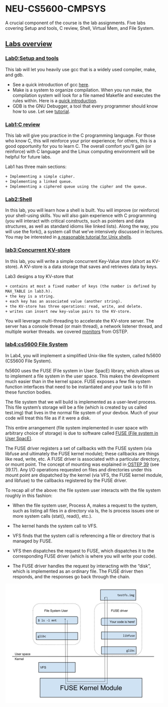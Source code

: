 # NEU-CS5600-CMPSYS
A crucial component of the course is the lab assignments. Five labs covering Setup and tools, C review, Shell, Virtual Mem, and File System.
## [Labs overview](https://naizhengtan.github.io/22spring/labs/)
### [Lab0:Setup and tools](https://naizhengtan.github.io/22spring/labtutorials/lab0/)
This lab will let you heavily use gcc that is a widely used compiler, make, and gdb. 
+ See a quick introduction of gcc [here](https://courses.cs.washington.edu/courses/cse451/99wi/Section/gccintro.html).
+ Make is a system to organize compilation. When you run make, the compilation system will look for a file named Makefile and executes the rules within. Here is a [quick introduction](https://www.cs.colby.edu/maxwell/courses/tutorials/maketutor/).
+ GDB is the GNU Debugger, a tool that every programmer should know how to use. Let see [tutorial](http://www.unknownroad.com/rtfm/gdbtut/gdbtoc.html).
### [Lab1:C review](https://naizhengtan.github.io/22spring/labtutorials/lab1/)
This lab will give you practice in the C programming language. For those who know C, this will reinforce your prior experience; for others, this is a good opportunity for you to learn C. The overall comfort you’ll gain (or reinforce) with C language and the Linux computing environment will be helpful for future labs.

Lab1 has three main sections:

    + Implementing a simple cipher.
    + Implementing a linked queue.
    + Implementing a ciphered queue using the cipher and the queue.
### [Lab2:Shell](https://naizhengtan.github.io/22spring/labtutorials/lab2/)
In this lab, you will learn how a shell is built. You will improve (or reinforce) your shell-using skills. You will also gain experience with C programming (you will interact with critical constructs, such as pointers and data structures, as well as standard idioms like linked lists). Along the way, you will use the fork(), a system call that we’ve intensively discussed in lectures.  
You may be interested in [a reasonable tutorial for Unix shells](https://linuxcommand.org/lc3_learning_the_shell.php).
### [lab3:Concurrent KV-store](https://naizhengtan.github.io/22spring/labtutorials/lab3/)
In this lab, you will write a simple concurrent Key-Value store (short as KV-store). A KV-store is a data storage that saves and retrieves data by keys.

Lab3 designs a toy KV-store that

    + contains at most a fixed number of keys (the number is defined by MAX_TABLE in lab3.h).
    + the key is a string.
    + each key has an associated value (another string).
    + the KV-store has three operations: read, write, and delete.
    + writes can insert new key-value pairs to the KV-store.
You will leverage multi-threading to accelerate the KV-store server. The server has a console thread (or main thread), a network listener thread, and multiple worker threads. we covered [monitors](https://pages.cs.wisc.edu/~remzi/OSTEP/threads-monitors.pdf) from OSTEP.
### [lab4:cs5600 File System](https://naizhengtan.github.io/22spring/labtutorials/lab4/)
In Lab4, you will implement a simplified Unix-like file system, called fs5600 (CS5600 File System).

fs5600 uses the FUSE (File system in User SpacE) library, which allows us to implement a file system in the user space. This makes the development much easier than in the kernel space. FUSE exposes a few file system function interfaces that need to be instantiated and your task is to fill in these function bodies.

The file system that we will build is implemented as a user-level process. This file system’s storage will be a file (which is created by us called test.img) that lives in the normal file system of your devbox. Much of your code will treat this file as if it were a disk.

This entire arrangement (file system implemented in user space with arbitrary choice of storage) is due to software called [FUSE (File system in User SpacE)](https://github.com/libfuse/libfuse).

The FUSE driver registers a set of callbacks with the FUSE system (via libfuse and ultimately the FUSE kernel module); these callbacks are things like read, write, etc. A FUSE driver is associated with a particular directory, or mount point. The concept of mounting was explained in [OSTEP 39](https://pages.cs.wisc.edu/~remzi/OSTEP/file-intro.pdf) (see 39.17). Any I/O operations requested on files and directories under this mount point are dispatched by the kernel (via VFS, the FUSE kernel module, and libfuse) to the callbacks registered by the FUSE driver.

To recap all of the above: the file system user interacts with the file system roughly in this fashion:

+ When the file system user, Process A, makes a request to the system, such as listing all files in a directory via ls, the ls process issues one or more system calls (stat(), read(), etc.).

+ The kernel hands the system call to VFS.

+ VFS finds that the system call is referencing a file or directory that is managed by FUSE.

+ VFS then dispatches the request to FUSE, which dispatches it to the corresponding FUSE driver (which is where you will write your code).

+ The FUSE driver handles the request by interacting with the “disk”, which is implemented as an ordinary file. The FUSE driver then responds, and the responses go back through the chain.

![lab4-fuse-diagram](https://github.com/puppy-milo/NEU-CS5600-CMPSYS/blob/main/Photos/lab4-fuse-diagram.svg)




